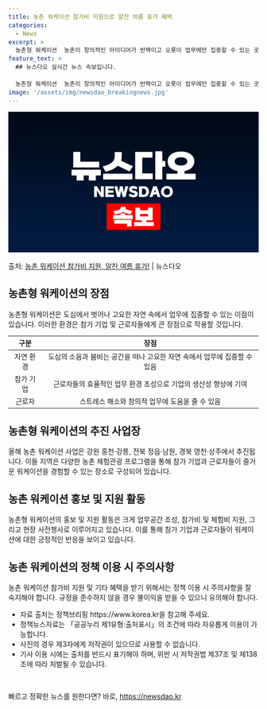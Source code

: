 ```yaml
---
title: 농촌 워케이션 참가비 지원으로 알찬 여름 휴가 혜택
categories:
  - News
excerpt: >
  농촌형 워케이션  농촌이 창의적인 아이디어가 반짝이고 오롯이 업무에만 집중할 수 있는 곳, 답답한 도심을 벗…
feature_text: >
  ## 뉴스다오 실시간 뉴스 속보입니다.

  농촌형 워케이션  농촌이 창의적인 아이디어가 반짝이고 오롯이 업무에만 집중할 수 있는 곳, 답답한 도심을 벗…
image: '/assets/img/newsdao_breakingnews.jpg'
---
```


![뉴스다오 속보](/assets/img/newsdao_breakingnews.jpg)

<p>출처: <a href="https://newsdao.kr/4639" rel="dofollow">농촌 워케이션 참가비 지원, 알찬 여름 휴가!</a> | 뉴스다오</p>

<h2 data-ke-size="size26">농촌형 워케이션의 장점</h2>
<p data-ke-size="size16">농촌형 워케이션은 도심에서 벗어나 고요한 자연 속에서 업무에 집중할 수 있는 이점이 있습니다. 이러한 환경은 참가 기업 및 근로자들에게 큰 장점으로 작용할 것입니다.</p>
<table>
<thead>
<tr>
<th style="text-align: center;">구분</th>
<th style="text-align: center;">장점</th>
</tr>
</thead>
<tbody>
<tr>
<td style="text-align: center;">자연 환경</td>
<td style="text-align: center;">도심의 소음과 붐비는 공간을 떠나 고요한 자연 속에서 업무에 집중할 수 있음</td>
</tr>
<tr>
<td style="text-align: center;">참가 기업</td>
<td style="text-align: center;">근로자들의 효율적인 업무 환경 조성으로 기업의 생산성 향상에 기여</td>
</tr>
<tr>
<td style="text-align: center;">근로자</td>
<td style="text-align: center;">스트레스 해소와 창의적 업무에 도움을 줄 수 있음</td>
</tr>
</tbody>
</table>

<h2 data-ke-size="size26">농촌형 워케이션의 추진 사업장</h2>
<p data-ke-size="size16">올해 농촌 워케이션 사업은 강원 홍천·강릉, 전북 정읍·남원, 경북 영천·상주에서 추진됩니다. 이들 지역은 다양한 농촌 체험관광 프로그램을 통해 참가 기업과 근로자들이 즐거운 워케이션을 경험할 수 있는 장소로 구성되어 있습니다.</p>

<h2 data-ke-size="size26">농촌 워케이션 홍보 및 지원 활동</h2>
<p data-ke-size="size16">농촌형 워케이션의 홍보 및 지원 활동은 크게 업무공간 조성, 참가비 및 체험비 지원, 그리고 현장 사전행사로 이루어지고 있습니다. 이를 통해 참가 기업과 근로자들이 워케이션에 대한 긍정적인 반응을 보이고 있습니다.</p>

<h2 data-ke-size="size26">농촌 워케이션의 정책 이용 시 주의사항</h2>
<p data-ke-size="size16">농촌 워케이션 참가비 지원 및 기타 혜택을 받기 위해서는 정책 이용 시 주의사항을 잘 숙지해야 합니다. 규정을 준수하지 않을 경우 불이익을 받을 수 있으니 유의해야 합니다.</p>
<ul>
<li>자료 출처는 정책브리핑 https://www.korea.kr을 참고해 주세요.</li>
<li>정책뉴스자료는 「공공누리 제1유형:출처표시」의 조건에 따라 자유롭게 이용이 가능합니다.</li>
<li>사진의 경우 제3자에게 저작권이 있으므로 사용할 수 없습니다.</li>
<li>기사 이용 시에는 출처를 반드시 표기해야 하며, 위반 시 저작권법 제37조 및 제138조에 따라 처벌될 수 있습니다.</li>
</ul>
<p data-ke-size="size16">&nbsp;</p> 

빠르고 정확한 뉴스를 원한다면? 바로, <a href="https://newsdao.kr" rel="dofollow">https://newsdao.kr</a>


    
